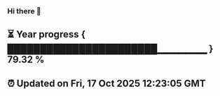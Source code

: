 ### Hi there 👋
⏳ Year progress { ███████████████████████▁▁▁▁▁▁▁ } 79.32 %
---
⏰ Updated on Fri, 17 Oct 2025 12:23:05 GMT
---

